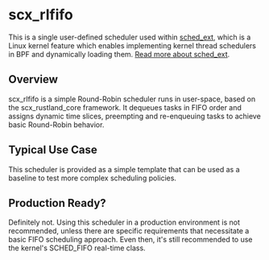 # scx_rlfifo

This is a single user-defined scheduler used within [sched_ext](https://github.com/sched-ext/scx/tree/main), which is a Linux kernel feature which enables implementing kernel thread schedulers in BPF and dynamically loading them. [Read more about sched_ext](https://github.com/sched-ext/scx/tree/main).

## Overview

scx_rlfifo is a simple Round-Robin scheduler runs in user-space, based on the
scx_rustland_core framework.
It dequeues tasks in FIFO order and assigns dynamic time slices, preempting and
re-enqueuing tasks to achieve basic Round-Robin behavior.

## Typical Use Case

This scheduler is provided as a simple template that can be used as a baseline
to test more complex scheduling policies.

## Production Ready?

Definitely not. Using this scheduler in a production environment is not
recommended, unless there are specific requirements that necessitate a basic
FIFO scheduling approach. Even then, it's still recommended to use the kernel's
SCHED_FIFO real-time class.
